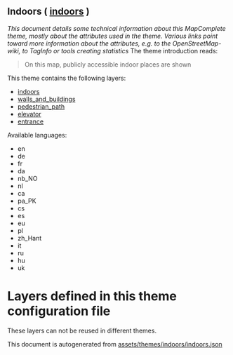 [//]: # (WARNING: this file is automatically generated. Please find the sources at the bottom and edit those sources)

## Indoors ( [indoors](https://mapcomplete.org/indoors) )
_This document details some technical information about this MapComplete theme, mostly about the attributes used in the theme. Various links point toward more information about the attributes, e.g. to the OpenStreetMap-wiki, to TagInfo or tools creating statistics_
The theme introduction reads:

> On this map, publicly accessible indoor places are shown

This theme contains the following layers:

 - [indoors](../Layers/indoors.md)
 - [walls_and_buildings](../Layers/walls_and_buildings.md)
 - [pedestrian_path](../Layers/pedestrian_path.md)
 - [elevator](../Layers/elevator.md)
 - [entrance](../Layers/entrance.md)

Available languages:

 - en
 - de
 - fr
 - da
 - nb_NO
 - nl
 - ca
 - pa_PK
 - cs
 - es
 - eu
 - pl
 - zh_Hant
 - it
 - ru
 - hu
 - uk

# Layers defined in this theme configuration file
These layers can not be reused in different themes.


This document is autogenerated from [assets/themes/indoors/indoors.json](https://github.com/pietervdvn/MapComplete/blob/develop/assets/themes/indoors/indoors.json)
